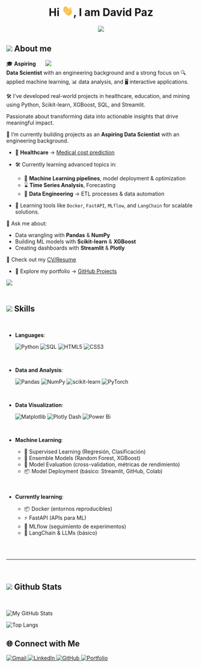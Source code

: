 <!--
Encabezado
-->
<h1 align="center">Hi <img src="https://raw.githubusercontent.com/ABSphreak/ABSphreak/master/gifs/Hi.gif" width="30px">, I am David Paz </h1>
<!--
Letras que aparecen y desaparecen
-->
<p align="center">
  <a href="https://github.com/DenverCoder1/readme-typing-svg"><img src="https://readme-typing-svg.herokuapp.com?font=Time+New+Roman&color=cyan&size=25&center=true&vCenter=true&width=600&height=100&lines=Welcome+to+my+portfolio;Aspiring+Data+Scientist;Engineering+Background;Python;Machine+Learning"></a>
</p>

<!--
About ME
-->
## <picture><img src="https://github.com/TheDudeThatCode/TheDudeThatCode/blob/master/Assets/Rocket.gif" width="30px"></picture> About me

<picture><img align="right" src="https://github.com/7oSkaaa/7oSkaaa/blob/main/Images/Right_Side.gif?raw=true" width = 400px></picture>

🎓 **Aspiring Data Scientist** with an engineering background and a strong focus on 🔍 applied machine learning, 📊 data analysis, and 🖥️ interactive applications.

🛠️ I've developed real-world projects in healthcare, education, and mining using Python, Scikit-learn, XGBoost, SQL, and Streamlit.

Passionate about transforming data into actionable insights that drive meaningful impact.

🔭 I’m currently building projects as an **Aspiring Data Scientist** with an engineering background.
   - 🧠 **Healthcare** → [Medical cost prediction](https://github.com/tuusuario/medical-cost-prediction)

- 🛠️ Currently learning advanced topics in:
   - 🤖 **Machine Learning pipelines**, model deployment & optimization
   - ⌛ **Time Series Analysis**, Forecasting
   - 🧼 **Data Engineering** → ETL processes & data automation

- 🌱 Learning tools like `Docker`, `FastAPI`, `MLflow`, and `LangChain` for scalable solutions.

💬 Ask me about:
   - Data wrangling with **Pandas** & **NumPy**
   - Building ML models with **Scikit-learn** & **XGBoost**
   - Creating dashboards with **Streamlit** & **Plotly**

📄 Check out my [CV/Resume](https://github.com/tuusuario/portfolio/blob/main/CV_CarlosPaz.pdf)

- 🧪 Explore my portfolio → [GitHub Projects](https://github.com/tuusuario?tab=repositories)


<img src="https://user-images.githubusercontent.com/73097560/115834477-dbab4500-a447-11eb-908a-139a6edaec5c.gif"><br><br>
## <img src="https://media2.giphy.com/media/QssGEmpkyEOhBCb7e1/giphy.gif?cid=ecf05e47a0n3gi1bfqntqmob8g9aid1oyj2wr3ds3mg700bl&rid=giphy.gif" width ="25"><b> Skills</b>
<br>

<p align="center">

- **Languages**:

    ![Python](https://img.shields.io/badge/python-3670A0?style=for-the-badge&logo=python&logoColor=ffdd54)
    ![SQL](https://img.shields.io/badge/mysql-4479A1.svg?style=for-the-badge&logo=mysql&logoColor=white)
    ![HTML5](https://img.shields.io/badge/html5-%23E34F26.svg?style=for-the-badge&logo=html5&logoColor=white)
    ![CSS3](https://img.shields.io/badge/css3-%231572B6.svg?style=for-the-badge&logo=css3&logoColor=white)
    
<br>   
    
- **Data and Analysis**:

   ![Pandas](https://img.shields.io/badge/pandas-%23150458.svg?style=for-the-badge&logo=pandas&logoColor=white)
   ![NumPy](https://img.shields.io/badge/numpy-%23013243.svg?style=for-the-badge&logo=numpy&logoColor=white)
   ![scikit-learn](https://img.shields.io/badge/scikit--learn-%23F7931E.svg?style=for-the-badge&logo=scikit-learn&logoColor=white)
   ![PyTorch](https://img.shields.io/badge/PyTorch-%23EE4C2C.svg?style=for-the-badge&logo=PyTorch&logoColor=white)

<br>

- **Data Visualization**:

    ![Matplotlib](https://img.shields.io/badge/Matplotlib-%23ffffff.svg?style=for-the-badge&logo=Matplotlib&logoColor=black)
    ![Plotly Dash](https://img.shields.io/badge/plotly-3F4F75.svg?style=for-the-badge&logo=plotly&logoColor=white)
    ![Power Bi](https://img.shields.io/badge/power_bi-F2C811?style=for-the-badge&logo=powerbi&logoColor=black)
  
<br>

- **Machine Learning**:

  - 🤖 Supervised Learning (Regresión, Clasificación)
  - 🌿 Ensemble Models (Random Forest, XGBoost)
  - 🔁 Model Evaluation (cross-validation, métricas de rendimiento)
  - 📦 Model Deployment (básico: Streamlit, GitHub, Colab)

<br>

- **Currently learning**:

  - 📦 Docker (entornos reproducibles)
  - ⚡ FastAPI (APIs para ML)
  - 🧠 MLflow (seguimiento de experimentos)
  - 🤖 LangChain & LLMs (básico)

</p>

<br>
<br>

-----

<br>

## <img src="https://media.giphy.com/media/iY8CRBdQXODJSCERIr/giphy.gif" width="35"><b> Github Stats </b>
<br>


<!--- Stats -->

![My GitHub Stats](https://github-readme-stats.vercel.app/api?username=CDavidPS&show_icons=true&theme=dark&count_private=true&hide_title=false)

![Top Langs](https://github-readme-stats.vercel.app/api/top-langs/?username=CDavidPS&layout=compact&theme=dark&hide_title=false)

<!-- Connect with me -->
## 🌐 Connect with Me

<p align="left">
  <a href="mailto:cdavidps@gmail.com" target="_blank">
    <img alt="Gmail" src="https://img.shields.io/badge/Gmail-D14836?style=for-the-badge&logo=gmail&logoColor=white" />
  </a>
  
  <a href="https://www.linkedin.com/in/tuusuario/" target="_blank">
    <img alt="LinkedIn" src="https://img.shields.io/badge/LinkedIn-0077B5?style=for-the-badge&logo=linkedin&logoColor=white" />
  </a>

  <a href="https://github.com/tuusuario" target="_blank">
    <img alt="GitHub" src="https://img.shields.io/badge/GitHub-100000?style=for-the-badge&logo=github&logoColor=white" />
  </a>

  <a href="https://tu-portafolio.com" target="_blank">
    <img alt="Portfolio" src="https://img.shields.io/badge/Portfolio-000000?style=for-the-badge&logo=firefox&logoColor=white" />
  </a>
</p>
